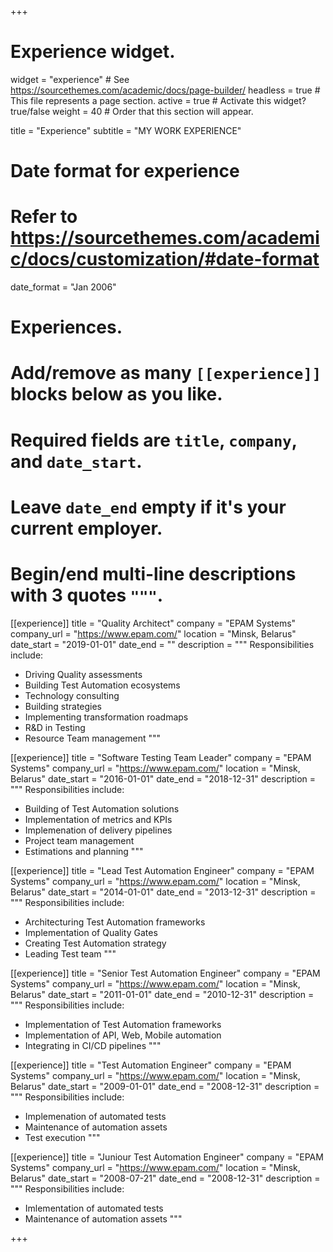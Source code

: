 +++
# Experience widget.
widget = "experience"  # See https://sourcethemes.com/academic/docs/page-builder/
headless = true  # This file represents a page section.
active = true  # Activate this widget? true/false
weight = 40  # Order that this section will appear.

title = "Experience"
subtitle = "MY WORK EXPERIENCE"

# Date format for experience
#   Refer to https://sourcethemes.com/academic/docs/customization/#date-format
date_format = "Jan 2006"

# Experiences.
#   Add/remove as many `[[experience]]` blocks below as you like.
#   Required fields are `title`, `company`, and `date_start`.
#   Leave `date_end` empty if it's your current employer.
#   Begin/end multi-line descriptions with 3 quotes `"""`.

[[experience]]
  title = "Quality Architect"
  company = "EPAM Systems"
  company_url = "https://www.epam.com/"
  location = "Minsk, Belarus"
  date_start = "2019-01-01"
  date_end = ""
  description = """
  Responsibilities include:
  
  * Driving Quality assessments
  * Building Test Automation ecosystems
  * Technology consulting
  * Building strategies
  * Implementing transformation roadmaps
  * R&D in Testing
  * Resource Team management
  """

[[experience]]
  title = "Software Testing Team Leader"
  company = "EPAM Systems"
  company_url = "https://www.epam.com/"
  location = "Minsk, Belarus"
  date_start = "2016-01-01"
  date_end = "2018-12-31"
  description = """
  Responsibilities include:
  
  * Building of Test Automation solutions
  * Implementation of metrics and KPIs
  * Implemenation of delivery pipelines
  * Project team management
  * Estimations and planning
  """

[[experience]]
title = "Lead Test Automation Engineer"
company = "EPAM Systems"
company_url = "https://www.epam.com/"
location = "Minsk, Belarus"
date_start = "2014-01-01"
date_end = "2013-12-31"
description = """
Responsibilities include:

* Architecturing Test Automation frameworks
* Implementation of Quality Gates
* Creating Test Automation strategy
* Leading Test team
"""

[[experience]]
title = "Senior Test Automation Engineer"
company = "EPAM Systems"
company_url = "https://www.epam.com/"
location = "Minsk, Belarus"
date_start = "2011-01-01"
date_end = "2010-12-31"
description = """
Responsibilities include:

* Implementation of Test Automation frameworks
* Implementation of API, Web, Mobile automation
* Integrating in CI/CD pipelines
"""

[[experience]]
title = "Test Automation Engineer"
company = "EPAM Systems"
company_url = "https://www.epam.com/"
location = "Minsk, Belarus"
date_start = "2009-01-01"
date_end = "2008-12-31"
description = """
Responsibilities include:

* Implemenation of automated tests
* Maintenance of automation assets
* Test execution
"""

[[experience]]
title = "Juniour Test Automation Engineer"
company = "EPAM Systems"
company_url = "https://www.epam.com/"
location = "Minsk, Belarus"
date_start = "2008-07-21"
date_end = "2008-12-31"
description = """
Responsibilities include:

* Imlementation of automated tests
* Maintenance of automation assets
"""
  
+++
